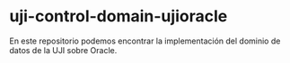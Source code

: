# uji-control-domain-ujioracle
En este repositorio podemos encontrar la implementación del dominio de datos de la UJI sobre Oracle. 
